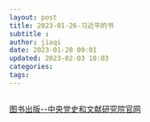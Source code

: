 ```yaml
---
layout: post
title: 2023-01-26-习近平的书
subtitle :
author: jiaqi
date: 2023-01-28 09:01
updated: 2023-02-03 10:03
categories: 
tags:
---
```

```toc
```

[图书出版--中央党史和文献研究院官网](https://www.dswxyjy.org.cn/GB/427275/index.html)